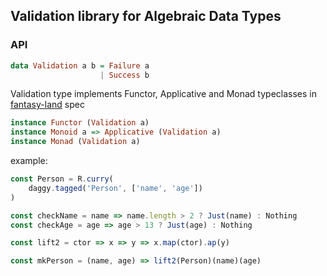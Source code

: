 ## Validation library for Algebraic Data Types

### API

```haskell
data Validation a b = Failure a
                    | Success b
```

Validation type implements Functor, Applicative and Monad typeclasses in [fantasy-land]() spec

```haskell
instance Functor (Validation a)
instance Monoid a => Applicative (Validation a)
instance Monad (Validation a)
```

example:

```js
const Person = R.curry(
    daggy.tagged('Person', ['name', 'age'])
)

const checkName = name => name.length > 2 ? Just(name) : Nothing
const checkAge = age => age > 13 ? Just(age) : Nothing

const lift2 = ctor => x => y => x.map(ctor).ap(y)

const mkPerson = (name, age) => lift2(Person)(name)(age)
```
